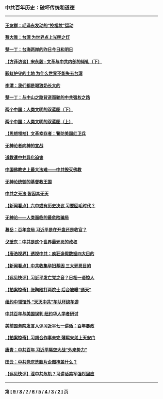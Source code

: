 ### 中共百年历史：破坏传统和道德
---
#### [王友群：毛泽东发动的“挖祖坟”运动](../../pages/nf1176114/n13723639.md?07140430) 
#### [蔡大雅：台湾 为世界点上光明之灯](../../pages/nf1176114/n13531530.md?07140430) 
#### [楚一丁：台海两岸的昨日今日和明日](../../pages/nf1176114/n13531468.md?07140430) 
#### [【方菲访谈】宋永毅 : 文革与中共内部的倾轧（下）](../../pages/nf1176114/n13486836.md?07140430) 
#### [彩虹护守的土地 为什么世界不能失去台湾](../../pages/nf1176114/n13476849.md?07140430) 
#### [李清：我们都是喝狼奶长大的](../../pages/nf1176114/n13471478.md?07140430) 
#### [楚一丁：与中山之路背道而驰的中共强权之路](../../pages/nf1176114/n13437270.md?07140430) 
#### [两个中国：人类文明的双蓝图（下）](../../pages/nf1176114/n13423132.md?07140430) 
#### [两个中国：人类文明的双蓝图（上）](../../pages/nf1176114/n13422687.md?07140430) 
#### [【思想领袖】文革幸存者：警防美国红卫兵](../../pages/nf1176114/n13339289.md?07140430) 
#### [无神论者向神的宣战](../../pages/nf1176114/n13281535.md?07140430) 
#### [道教遭中共异化迫害](../../pages/nf1176114/n13281463.md?07140430) 
#### [中国佛教史上最大法难——中共毁灭佛教](../../pages/nf1176114/n13281397.md?07140430) 
#### [无神论统御的基督教王国](../../pages/nf1176114/n13281280.md?07140430) 
#### [中共之无法 皆因其无天](../../pages/nf1176114/n13281088.md?07140430) 
#### [【新闻看点】六中或有历史决议 习要回毛时代？](../../pages/nf1176114/n13222895.md?07140430) 
#### [无神论——人类面临的最危险骗局](../../pages/nf1176114/n13196137.md?07140430) 
#### [慕岳：百年变局 习近平是在开盘还是收官？](../../pages/nf1176114/n13206516.md?07140430) 
#### [戈壁东：中共是这个世界最邪恶的政权](../../pages/nf1176114/n13085641.md?07140430) 
#### [【唐浩视界】透视中共：疯狂造假数据四大目的](../../pages/nf1176114/n13080590.md?07140430) 
#### [【新闻看点】中共收集孕妇基因 三大邪恶目的](../../pages/nf1176114/n13077182.md?07140430) 
#### [【远见快评】习近平发亡党之音？日相一语惊人](../../pages/nf1176114/n13074809.md?07140430) 
#### [【拍案惊奇】张陶殴打两院士 后台被曝“通天”](../../pages/nf1176114/n13070496.md?07140430) 
#### [纽约中领馆外 “天灭中共”车队环绕车游](../../pages/nf1176114/n13070693.md?07140430) 
#### [中共百年与美国误判 纽约华人学者研讨](../../pages/nf1176114/n13067969.md?07140430) 
#### [美前国务院发言人评习近平七一讲话：百年暴政](../../pages/nf1176114/n13066986.md?07140430) 
#### [【拍案惊奇】习胡合作事未完 薄熙来弟上天安门](../../pages/nf1176114/n13065867.md?07140430) 
#### [唐青：中共百年 习近平隔空大战“外来势力”](../../pages/nf1176114/n13065976.md?07140430) 
#### [田云：中共党庆洗脑片企图掩盖什么？](../../pages/nf1176114/n13064395.md?07140430) 
#### [【远见快评】泄中共危机？习讲话美军强烈回应](../../pages/nf1176114/n13064269.md?07140430) 

---
#### 第 [ [9](./9.md?07140430) / [8](./8.md?07140430) / [7](./7.md?07140430) / [6](./6.md?07140430) / [5](./5.md?07140430) / [4](./4.md?07140430) / [3](./3.md?07140430) / [2](./2.md?07140430) ] 页
